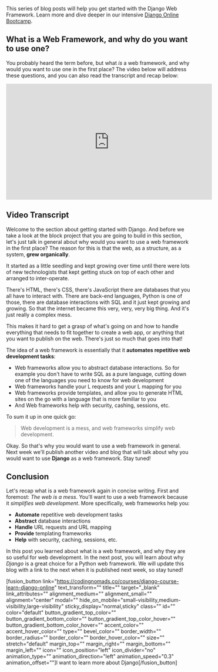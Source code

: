 This series of blog posts will help you get started with the Django Web Framework. Learn more and dive deeper in our intensive [Django Online Bootcamp](https://codingnomads.co/courses/django-course-learn-django-online).

## What is a Web Framework, and why do you want to use one?

You probably heard the term before, but what _is_ a web framework, and why would you want to use one in the first place? The video below will address these questions, and you can also read the transcript and recap below:

<iframe width="560" height="315" src="https://www.youtube.com/watch?v=7oMt5AaTJS4" frameborder="0" allow="accelerometer; autoplay; encrypted-media; gyroscope; picture-in-picture" allowfullscreen></iframe>

## Video Transcript

Welcome to the section about getting started with Django. And before we take a look at the block project that you are going to build in this section, let's just talk in general about why would you want to use a web framework in the first place? The reason for this is that the web, as a structure, as a system, **grew organically**.

It started as a little seedling and kept growing over time until there were lots of new technologists that kept getting stuck on top of each other and arranged to inter-operate.

There's HTML, there's CSS, there's JavaScript there are databases that you all have to interact with. There are back-end languages, Python is one of those, there are database interactions with SQL and it just kept growing and growing. So that the internet became this very, very, very big thing. And it's just really a complex mess.

This makes it hard to get a grasp of what's going on and how to handle everything that needs to fit together to create a web app, or anything that you want to publish on the web. There's just so much that goes into that!

The idea of a web framework is essentially that it **automates repetitive web development tasks**:

- Web frameworks allow you to abstract database interactions. So for example you don't have to write SQL as a pure language, cutting down one of the languages you need to know for web development
- Web frameworks handle your L requests and your L mapping for you
- Web frameworks provide templates, and allow you to generate HTML sites on the go with a language that is more familiar to you
- And Web frameworks help with security, cashing, sessions, etc.

To sum it up in one quick go:

>Web development is a mess, and web frameworks simplify web development.

Okay. So that's why you would want to use a web framework in general. Next week we'll publish another video and blog that will talk about why you would want to use **Django** as a web framework. Stay tuned!

## Conclusion

Let's recap what is a web framework again in concise writing. First and foremost: _The web is a mess_. You'll want to use a web framework because it _simplifies web development_. More specifically, web frameworks help you:

- **Automate** repetitive web development tasks
- **Abstract** database interactions
- **Handle** URL requests and URL mapping
- **Provide** templating frameworks
- **Help** with security, caching, sessions, etc.

In this post you learned about what is a web framework, and why they are so useful for web development. In the next post, you will learn about why _Django_ is a great choice for a Python web framework. We will update this blog with a link to the next when it is published next week, so stay tuned!

[fusion_button link="https://codingnomads.co/courses/django-course-learn-django-online" text_transform="" title="" target="_blank" link_attributes="" alignment_medium="" alignment_small="" alignment="center" modal="" hide_on_mobile="small-visibility,medium-visibility,large-visibility" sticky_display="normal,sticky" class="" id="" color="default" button_gradient_top_color="" button_gradient_bottom_color="" button_gradient_top_color_hover="" button_gradient_bottom_color_hover="" accent_color="" accent_hover_color="" type="" bevel_color="" border_width="" border_radius="" border_color="" border_hover_color="" size="" stretch="default" margin_top="" margin_right="" margin_bottom="" margin_left="" icon="" icon_position="left" icon_divider="no" animation_type="" animation_direction="left" animation_speed="0.3" animation_offset=""]I want to learn more about Django[/fusion_button]
